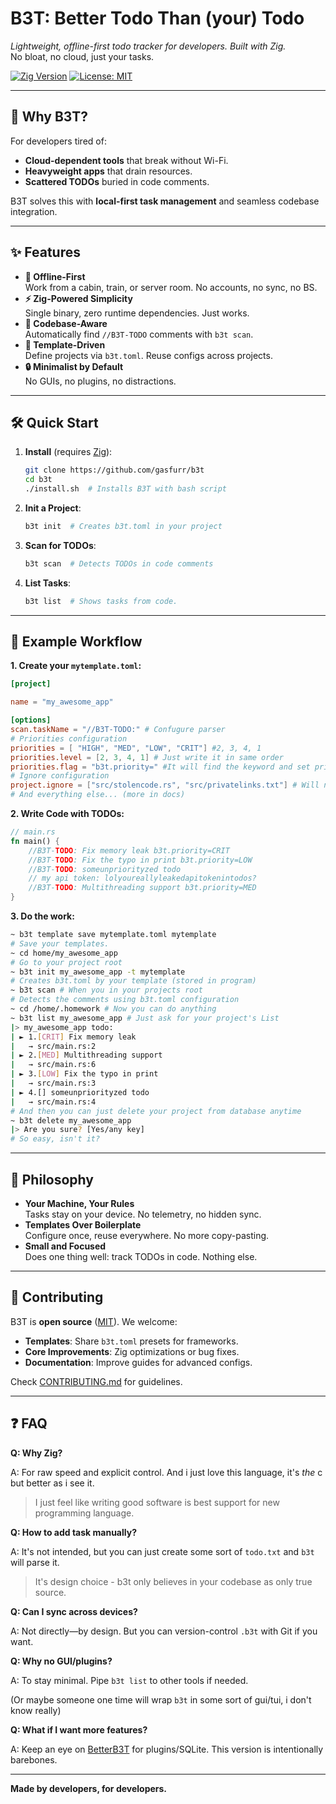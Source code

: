 # B3T: Better Todo Than (your) Todo

_Lightweight, offline-first todo tracker for developers. Built with Zig._  
No bloat, no cloud, just your tasks.

[![Zig Version](https://img.shields.io/badge/Zig-0.14.0-%23ec7c0c)](https://ziglang.org)
[![License: MIT](https://img.shields.io/badge/License-MIT-blue.svg)](LICENSE)

---

## 🚀 Why B3T?

For developers tired of:

- **Cloud-dependent tools** that break without Wi-Fi.
- **Heavyweight apps** that drain resources.
- **Scattered TODOs** buried in code comments.

B3T solves this with **local-first task management** and seamless codebase integration.

---

## ✨ Features

- **📴 Offline-First**  
  Work from a cabin, train, or server room. No accounts, no sync, no BS.
- **⚡ Zig-Powered Simplicity**  
  Single binary, zero runtime dependencies. Just works.
- **🔎 Codebase-Aware**  
  Automatically find `//B3T-TODO` comments with `b3t scan`.
- **📂 Template-Driven**  
  Define projects via `b3t.toml`. Reuse configs across projects.
- **🔒 Minimalist by Default**  
  No GUIs, no plugins, no distractions.

---

## 🛠️ Quick Start

1. **Install** (requires [Zig](https://ziglang.org)):

   ```bash
   git clone https://github.com/gasfurr/b3t
   cd b3t
   ./install.sh  # Installs B3T with bash script
   ```

2. **Init a Project**:

   ```bash
   b3t init  # Creates b3t.toml in your project
   ```

3. **Scan for TODOs**:

   ```bash
   b3t scan  # Detects TODOs in code comments
   ```

4. **List Tasks**:

   ```bash
   b3t list  # Shows tasks from code.
   ```

---

## 📝 Example Workflow

**1. Create your `mytemplate.toml`:**

```toml
[project]

name = "my_awesome_app"

[options]
scan.taskName = "//B3T-TODO:" # Confugure parser
# Priorities configuration
priorities = [ "HIGH", "MED", "LOW", "CRIT"] #2, 3, 4, 1
priorities.level = [2, 3, 4, 1] # Just write it in same order
priorities.flag = "b3t.priority=" #It will find the keyword and set priority
# Ignore configuration
project.ignore = ["src/stolencode.rs", "src/privatelinks.txt"] # Will not read this files
# And everything else... (more in docs)
```

**2. Write Code with TODOs:**

```rust
// main.rs
fn main() {
    //B3T-TODO: Fix memory leak b3t.priority=CRIT
    //B3T-TODO: Fix the typo in print b3t.priority=LOW
    //B3T-TODO: someunpriorityzed todo
    // my api token: lolyoureallyleakedapitokenintodos?
    //B3T-TODO: Multithreading support b3t.priority=MED
}
```

**3. Do the work:**

```bash
~ b3t template save mytemplate.toml mytemplate
# Save your templates.
~ cd home/my_awesome_app
# Go to your project root
~ b3t init my_awesome_app -t mytemplate
# Creates b3t.toml by your template (stored in program)
~ b3t scan # When you in your projects root
# Detects the comments using b3t.toml configuration
~ cd /home/.homework # Now you can do anything
~ b3t list my_awesome_app # Just ask for your project's List
|> my_awesome_app todo:
| ► 1.[CRIT] Fix memory leak
|   → src/main.rs:2
| ► 2.[MED] Multithreading support
|   → src/main.rs:6
| ► 3.[LOW] Fix the typo in print
|   → src/main.rs:3
| ► 4.[] someunpriorityzed todo
|   → src/main.rs:4
# And then you can just delete your project from database anytime
~ b3t delete my_awesome_app
|> Are you sure? [Yes/any key]
# So easy, isn't it?
```

---

## 🧠 Philosophy

- **Your Machine, Your Rules**  
  Tasks stay on your device. No telemetry, no hidden sync.
- **Templates Over Boilerplate**  
  Configure once, reuse everywhere. No more copy-pasting.
- **Small and Focused**  
  Does one thing well: track TODOs in code. Nothing else.

---

## 🤝 Contributing

B3T is **open source** ([MIT](LICENSE)). We welcome:

- **Templates**: Share `b3t.toml` presets for frameworks.
- **Core Improvements**: Zig optimizations or bug fixes.
- **Documentation**: Improve guides for advanced configs.

Check [CONTRIBUTING.md](CONTRIBUTING.md) for guidelines.

---

## ❓ FAQ

**Q: Why Zig?**

A: For raw speed and explicit control. And i just love this language, it's _the_ c but better as i see it.

> I just feel like writing good software is best support for new programming language.

**Q: How to add task manually?**

A: It's not intended, but you can just create some sort of `todo.txt` and `b3t` will parse it.

> It's design choice - b3t only believes in your codebase as only true source.

**Q: Can I sync across devices?**

A: Not directly—by design. But you can version-control `.b3t` with Git if you want.

**Q: Why no GUI/plugins?**

A: To stay minimal. Pipe `b3t list` to other tools if needed.

(Or maybe someone one time will wrap `b3t` in some sort of gui/tui, i don't know really)

**Q: What if I want more features?**

A: Keep an eye on [BetterB3T]() for plugins/SQLite. This version is intentionally barebones.

---

**Made by developers, for developers.**
